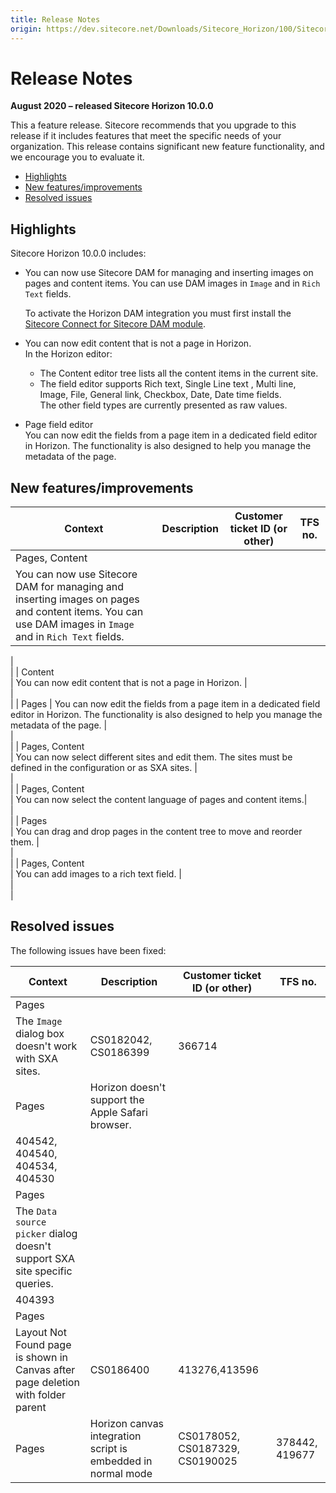 ```yaml
---
title: Release Notes
origin: https://dev.sitecore.net/Downloads/Sitecore_Horizon/100/Sitecore_Horizon_1000/Release_Notes
---
```


# Release Notes

**August 2020 – released Sitecore Horizon 10.0.0**

This a feature release. Sitecore recommends that you upgrade to this release if it includes features that meet the specific needs of your organization. This release contains significant new feature functionality, and we encourage you to evaluate it.

-   [Highlights](#Highlights)
-   [New features/improvements](#New)
-   [Resolved issues](#Resolved)

## Highlights

Sitecore Horizon 10.0.0 includes:

-   ​​​​You can now use Sitecore DAM for managing and inserting images on pages and content items. You can use DAM images in `Image` and in `Rich Text` fields.
    
    To activate the Horizon DAM integration you must first install the [Sitecore Connect for Sitecore DAM module](/downloads/Sitecore_Plugin_for_Stylelabs_DAM).
    
-   You can now edit content that is not a page in Horizon.  
    In the Horizon editor:  
    -   The Content editor tree lists all the content items in the current site.
    -   The field editor supports Rich text, Single Line text , Multi line, Image, File, General link, ​Checkbox, Date, Date time fields.  
        ​​The other field types are currently presented as raw values.
-   Page field editor​  
    You can now edit the fields from a page item in a dedicated field editor in Horizon. The functionality is also designed to help you manage the metadata of the page.

## New features/improvements

 | Context | Description | Customer ticket ID (or other) | TFS no. |
 | --- | --- | --- | --- |
 | Pages, Content  
 | ​​​​​You can now use Sitecore DAM for managing and inserting images on pages and content items. You can use DAM images in `Image` and in `Rich Text` fields. |   
 |   
 |
 | Content  
 | You can now edit content that is not a page in Horizon. |   
 |   
 |
 | Pages | ​​​You can now edit the fields from a page item in a dedicated field editor in Horizon. The functionality is also designed to help you manage the metadata of the page. |   
 |   
 |
 | Pages, Content  
 | ​​​You can now select different sites and edit them. The sites must be defined in the configuration or as SXA sites. |   
 |   
 |
 | Pages, Content  
 | You can now select the content la​nguage of pages and content items.​​ |   
 |   
 |
 | Pages  
 | ​​​You can drag and drop pages in the content tree​ to move and reorder them. |   
 |   
 |
 | Pages, Content  
 | ​You can add images to a rich text field. |   
 |   
 |

## Resolved issues

The following issues have been fixed:

 | Context | Description | Customer ticket ID (or other) | TFS no. |
 | --- | --- | --- | --- |
 | Pages  
 | ​​​​The `Image` dialog box doesn't work with SXA​ sites. | CS0182042, CS0186399 | 366714 |
 | Pages | ​​Horizon doesn't support the Apple Safari browser. |   
 | 404542, 404540, 404534, 404530 |
 | Pages  
 | ​​​​The `Data source picker` dialog doesn't support SXA site specific queries. |   
 | 404393 |
 | Pages  
 | Layout Not Found page is shown in Canvas after page deletion with folder parent | CS0186400 | 413276,413596 |
 | Pages | Horizon canvas integration script is embedded in normal mode | CS0178052, CS0187329, CS0190025 | 378442, 419677 |